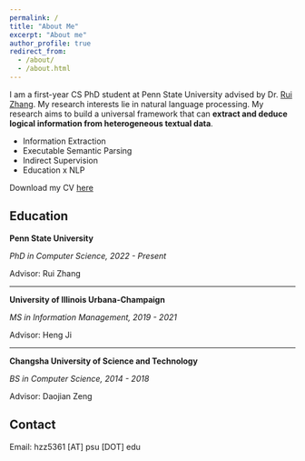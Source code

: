 ```yaml
---
permalink: /
title: "About Me"
excerpt: "About me"
author_profile: true
redirect_from: 
  - /about/
  - /about.html
---
```


I am a first-year CS PhD student at Penn State University advised by Dr. [Rui Zhang](https://ryanzhumich.github.io/). My research interests lie in natural language processing. My research aims to build a universal framework that can **extract and deduce logical information from heterogeneous textual data**.

- Information Extraction
- Executable Semantic Parsing
- Indirect Supervision
- Education x NLP

<!-- its improvement or its applications in computational social science and learning science.  -->

<!-- I'm currently a member of [BLENDER Lab](http://blender.cs.illinois.edu/) and working on relation extraction. The projects I’ve worked on include fake news detection, news attribute verification, knowledge graph construction, event detection, etc. -->


<!-- Due to my severe health condition, I have worked from home for over 3 years since 2017 so I’m pretty good at it. If you need help with working from home, chat with me, maybe I can enlighten you.  -->


<!-- After a long-term treatment, I have finally recovered and resumed my life. I’m now looking for an **internship** or a **full-time job** in machine learning, deep learning or similar fields. In the long run, I’m looking to join a **Ph.D. program** in NLP or related fields. If you need someone to collaborate and think I can be a good fit, send me an email and I’d be happy to work with you! -->

<!-- Fun facts about me: I like road trips and have travelled to 5 states the last summer. I’m color blind but I paint, sometimes. I love cats (but have none) and mechanical keyboards (and have 3)! -->



<!-- , advised by Professor Heng Ji. Prior to joining BLENDER at UIUC, I received my bachelor’s degree in computer science at CSUST, where I was supervised by Dr. Zeng. -->

Download my CV [here](https://windchimeran.github.io/files/Haoran_Zhang_CV.pdf)



<!-- ## Paper and Manuscript

(\* refers to equal contribution) -->



<!-- - <u>Ranran Haoran Zhang</u>\*, Qianying Liu\*, Aysa Xuemo Fan, Heng Ji, Daojian Zeng, Fei Cheng, Daisuke Kawahara, Sadao Kurohashi, **Minimize Exposure Bias of Seq2Seq Models in Joint Entity and Relation Extraction**. EMNLP2020 Findings. Preprint [here](https://arxiv.org/pdf/2009.07503.pdf).

- Qingyun Wang, Manling Li, Xuan Wang, Nikolaus Parulian, Guangxing Han, Jiawei Ma, Jingxuan Tu, Ying Lin, <u>Ranran Haoran Zhang</u>, Weili Liu, Aabhas Chauhan, Yingjun Guan, Bangzheng Li, Ruisong Li, Xiangchen Song, Heng Ji, Jiawei Han, Shih-Fu Chang, James Pustejovsky, David Liem, Ahmed Elsayed, Martha Palmer, Jasmine Rah, Cynthia Schneider, Boyan Onyshkevych. **COVID-19 Literature Knowledge Graph Construction and Drug Repurposing Report Generation**. Preprint [here](https://arxiv.org/pdf/2007.00576.pdf).

- Daojian Zeng\*, <u>Ranran Haoran Zhang</u>\*, Qianying Liu, **CopyMTL: Copy Mechanism for Joint Extraction of Entities and Relations
with Multi-Task Learning**. AAAI, 2020. Retrieved from [here](https://arxiv.org/pdf/1911.10438.pdf). -->

## Education
**Penn State University**

*PhD in Computer Science, 2022  - Present*

Advisor: Rui Zhang

------
**University of Illinois Urbana-Champaign**

*MS in Information Management, 2019 - 2021*

Advisor: Heng Ji

------


**Changsha University of Science and Technology**

*BS in Computer Science, 2014 - 2018*

Advisor: Daojian Zeng

## Contact

Email: hzz5361 [AT] psu [DOT] edu
